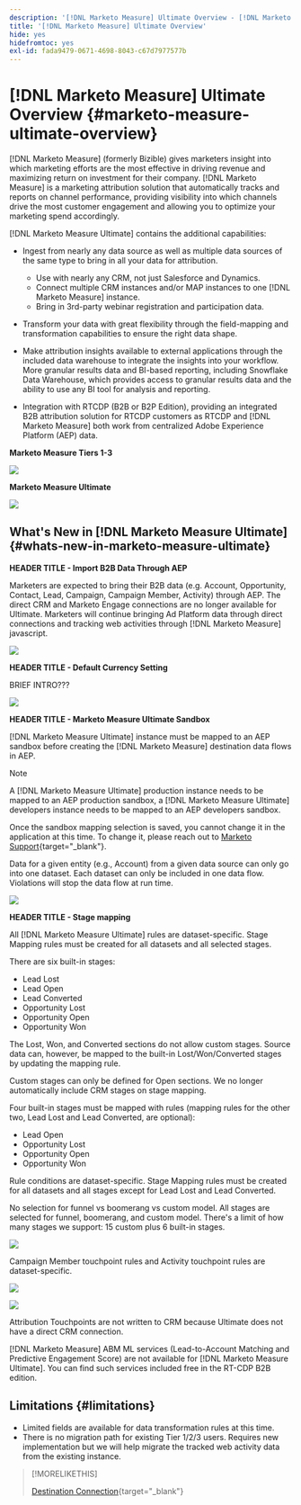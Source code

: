 ```yaml
---
description: '[!DNL Marketo Measure] Ultimate Overview - [!DNL Marketo Measure] - Product Documentation'
title: '[!DNL Marketo Measure] Ultimate Overview'
hide: yes
hidefromtoc: yes
exl-id: fada9479-0671-4698-8043-c67d7977577b
---
```

# [!DNL Marketo Measure] Ultimate Overview {#marketo-measure-ultimate-overview}

[!DNL Marketo Measure] (formerly Bizible) gives marketers insight into which marketing efforts are the most effective in driving revenue and maximizing return on investment for their company. [!DNL Marketo Measure] is a marketing attribution solution that automatically tracks and reports on channel performance, providing visibility into which channels drive the most customer engagement and allowing you to optimize your marketing spend accordingly.

[!DNL Marketo Measure Ultimate] contains the additional capabilities:

* Ingest from nearly any data source as well as multiple data sources of the same type to bring in all your data for attribution.
  * Use with nearly any CRM, not just Salesforce and Dynamics.
  * Connect multiple CRM instances and/or MAP instances to one [!DNL Marketo Measure] instance.
  * Bring in 3rd-party webinar registration and participation data.

* Transform your data with great flexibility through the field-mapping and transformation capabilities to ensure the right data shape.

* Make attribution insights available to external applications through the included data warehouse to integrate the insights into your workflow. More granular results data and BI-based reporting, including Snowflake Data Warehouse, which provides access to granular results data and the ability to use any BI tool for analysis and reporting.

* Integration with RTCDP (B2B or B2P Edition), providing an integrated B2B attribution solution for RTCDP customers as RTCDP and [!DNL Marketo Measure] both work from centralized Adobe Experience Platform (AEP) data.

**Marketo Measure Tiers 1-3**

   ![](assets/marketo-measure-ultimate-overview-1.png)

**Marketo Measure Ultimate**

   ![](assets/marketo-measure-ultimate-overview-2.png)

## What's New in [!DNL Marketo Measure Ultimate] {#whats-new-in-marketo-measure-ultimate}

**HEADER TITLE - Import B2B Data Through AEP**

Marketers are expected to bring their B2B data (e.g. Account, Opportunity, Contact, Lead, Campaign, Campaign Member, Activity) through AEP. The direct CRM and Marketo Engage connections are no longer available for Ultimate. Marketers will continue bringing Ad Platform data through direct connections and tracking web activities through [!DNL Marketo Measure] javascript.

   ![](assets/marketo-measure-ultimate-overview-3.png)

**HEADER TITLE - Default Currency Setting**

BRIEF INTRO???

   ![](assets/marketo-measure-ultimate-overview-4.png)

**HEADER TITLE - Marketo Measure Ultimate Sandbox**

[!DNL Marketo Measure Ultimate] instance must be mapped to an AEP sandbox before creating the [!DNL Marketo Measure] destination data flows in AEP. 

>[!NOTE]
>
>A [!DNL Marketo Measure Ultimate] production instance needs to be mapped to an AEP production sandbox, a [!DNL Marketo Measure Ultimate] developers instance needs to be mapped to an AEP developers sandbox.

Once the sandbox mapping selection is saved, you cannot change it in the application at this time. To change it, please reach out to [Marketo Support](https://nation.marketo.com/t5/support/ct-p/Support){target="_blank"}.

Data for a given entity (e.g., Account) from a given data source can only go into one dataset. Each dataset can only be included in one data flow. Violations will stop the data flow at run time.

   ![](assets/marketo-measure-ultimate-overview-5.png)

**HEADER TITLE - Stage mapping**

All [!DNL Marketo Measure Ultimate] rules are dataset-specific. Stage Mapping rules must be created for all datasets and all selected stages.

There are six built-in stages:

* Lead Lost
* Lead Open
* Lead Converted
* Opportunity Lost
* Opportunity Open
* Opportunity Won

The Lost, Won, and Converted sections do not allow custom stages. Source data can, however, be mapped to the built-in Lost/Won/Converted stages by updating the mapping rule.

Custom stages can only be defined for Open sections.
We no longer automatically include CRM stages on stage mapping.

Four built-in stages must be mapped with rules (mapping rules for the other two, Lead Lost and Lead Converted, are optional):

* Lead Open
* Opportunity Lost
* Opportunity Open
* Opportunity Won

Rule conditions are dataset-specific. Stage Mapping rules must be created for all datasets and all stages except for Lead Lost and Lead Converted.

No selection for funnel vs boomerang vs custom model. All stages are selected for funnel, boomerang, and custom model. There's a limit of how many stages we support: 15 custom plus 6 built-in stages.

   ![](assets/marketo-measure-ultimate-overview-6.png)

Campaign Member touchpoint rules and Activity touchpoint rules are dataset-specific.

   ![](assets/marketo-measure-ultimate-overview-7.png)

   ![](assets/marketo-measure-ultimate-overview-8.png)

Attribution Touchpoints are not written to CRM because Ultimate does not have a direct CRM connection.

[!DNL Marketo Measure] ABM ML services (Lead-to-Account Matching and Predictive Engagement Score) are not available for [!DNL Marketo Measure Ultimate]. You can find such services included free in the RT-CDP B2B edition.

## Limitations {#limitations}

* Limited fields are available for data transformation rules at this time.
* There is no migration path for existing Tier 1/2/3 users. Requires new implementation but we will help migrate the tracked web activity data from the existing instance.

>[!MORELIKETHIS]
>
>[Destination Connection](/help/marketo-measure-and-marketo/marketo-measure-integrations-with-marketo/set-up-marketo-connection.md){target="_blank"}
